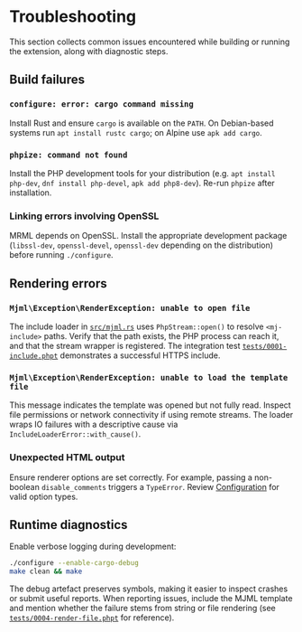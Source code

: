 # Troubleshooting

This section collects common issues encountered while building or running the extension, along with diagnostic steps.

## Build failures

### `configure: error: cargo command missing`

Install Rust and ensure `cargo` is available on the `PATH`. On Debian-based systems run `apt install rustc cargo`; on Alpine use `apk add cargo`.

### `phpize: command not found`

Install the PHP development tools for your distribution (e.g. `apt install php-dev`, `dnf install php-devel`, `apk add php8-dev`). Re-run `phpize` after installation.

### Linking errors involving OpenSSL

MRML depends on OpenSSL. Install the appropriate development package (`libssl-dev`, `openssl-devel`, `openssl-dev` depending on the distribution) before running `./configure`.

## Rendering errors

### `Mjml\Exception\RenderException: unable to open file`

The include loader in [`src/mjml.rs`](../src/mjml.rs) uses `PhpStream::open()` to resolve `<mj-include>` paths. Verify that the path exists, the PHP process can reach it, and that the stream wrapper is registered. The integration test [`tests/0001-include.phpt`](../tests/0001-include.phpt) demonstrates a successful HTTPS include.

### `Mjml\Exception\RenderException: unable to load the template file`

This message indicates the template was opened but not fully read. Inspect file permissions or network connectivity if using remote streams. The loader wraps IO failures with a descriptive cause via `IncludeLoaderError::with_cause()`.

### Unexpected HTML output

Ensure renderer options are set correctly. For example, passing a non-boolean `disable_comments` triggers a `TypeError`. Review [Configuration](./configuration.md) for valid option types.

## Runtime diagnostics

Enable verbose logging during development:

```sh
./configure --enable-cargo-debug
make clean && make
```

The debug artefact preserves symbols, making it easier to inspect crashes or submit useful reports. When reporting issues, include the MJML template and mention whether the failure stems from string or file rendering (see [`tests/0004-render-file.phpt`](../tests/0004-render-file.phpt) for reference).
